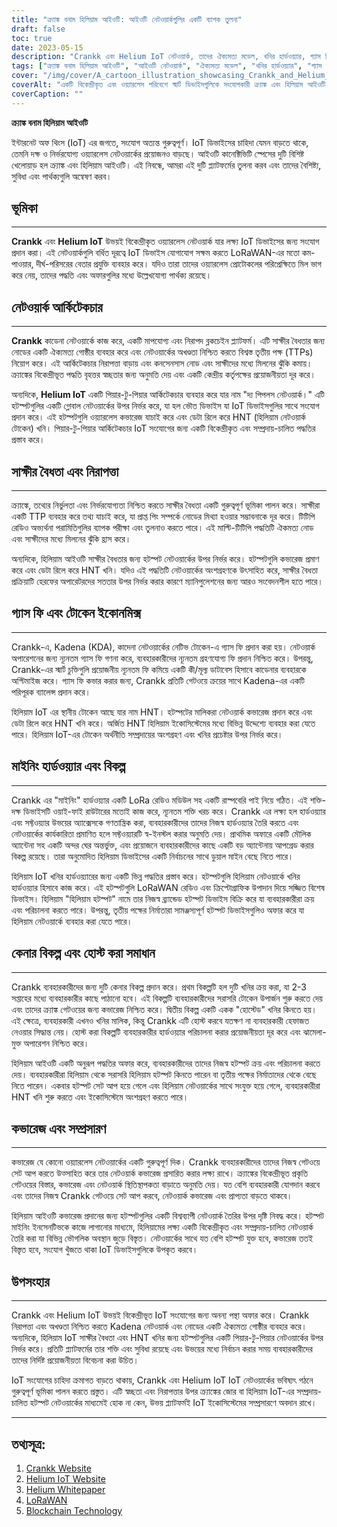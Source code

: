 ```yaml
---
title: "ক্র্যাঙ্ক বনাম হিলিয়াম আইওটি: আইওটি নেটওয়ার্কগুলির একটি ব্যাপক তুলনা"
draft: false
toc: true
date: 2023-05-15
description: "Crankk এবং Helium IoT নেটওয়ার্ক, তাদের ঐক্যমত্য মডেল, খনির হার্ডওয়্যার, গ্যাস ফি এবং আরও অনেক কিছুর মধ্যে পার্থক্য আবিষ্কার করুন।"
tags: ["ক্র্যাঙ্ক বনাম হিলিয়াম আইওটি", "আইওটি নেটওয়ার্ক", "ঐক্যমত্য মডেল", "খনির হার্ডওয়্যার", "গ্যাস ফি", "ব্লকচেইন", "লোরাওয়ান", "আইওটি সংযোগ", "তারবিহীন যোগাযোগ", "ইন্টারনেট অফ থিংস", "বিকেন্দ্রীভূত নেটওয়ার্ক", "কম শক্তি ডিভাইস", "আইওটি সমাধান", "স্মার্ট ডিভাইস", "আইওটি অ্যাপ্লিকেশন", "ডেটা ট্রান্সমিশন", "সংযোগ সমাধান", "আইওটি প্রযুক্তি", "নেটওয়ার্ক তুলনা", "তার বিহীন যোগাযোগ"]
cover: "/img/cover/A_cartoon_illustration_showcasing_Crankk_and_Helium_IoT.png"
coverAlt: "একটি বিকেন্দ্রীকৃত এবং ওয়্যারলেস পরিবেশে স্মার্ট ডিভাইসগুলিকে সংযোগকারী ক্র্যাঙ্ক এবং হিলিয়াম আইওটি নেটওয়ার্কগুলিকে প্রদর্শন করে একটি কার্টুন চিত্র।"
coverCaption: ""
---
```


**ক্র্যাঙ্ক বনাম হিলিয়াম আইওটি**

ইন্টারনেট অফ থিংস (IoT) এর জগতে, সংযোগ অত্যন্ত গুরুত্বপূর্ণ। IoT ডিভাইসের চাহিদা যেমন বাড়তে থাকে, তেমনি দক্ষ ও নির্ভরযোগ্য ওয়্যারলেস নেটওয়ার্কের প্রয়োজনও বাড়ছে। আইওটি কানেক্টিভিটি স্পেসের দুটি বিশিষ্ট খেলোয়াড় হল ক্র্যাঙ্ক এবং হিলিয়াম আইওটি। এই নিবন্ধে, আমরা এই দুটি প্ল্যাটফর্মের তুলনা করব এবং তাদের বৈশিষ্ট্য, সুবিধা এবং পার্থক্যগুলি অন্বেষণ করব।

## ভূমিকা

______

**Crankk** এবং **Helium IoT** উভয়ই বিকেন্দ্রীকৃত ওয়্যারলেস নেটওয়ার্ক যার লক্ষ্য IoT ডিভাইসের জন্য সংযোগ প্রদান করা। এই নেটওয়ার্কগুলি বর্ধিত দূরত্বে IoT ডিভাইস যোগাযোগ সক্ষম করতে LoRaWAN-এর মতো কম-পাওয়ার, দীর্ঘ-পরিসরের বেতার প্রযুক্তি ব্যবহার করে। যদিও তারা তাদের ওয়্যারলেস প্রোটোকলের পরিপ্রেক্ষিতে মিল ভাগ করে নেয়, তাদের পদ্ধতি এবং অফারগুলির মধ্যে উল্লেখযোগ্য পার্থক্য রয়েছে।

## নেটওয়ার্ক আর্কিটেকচার

______

**Crankk** কাডেনা নেটওয়ার্কে কাজ করে, একটি মাপযোগ্য এবং নিরাপদ ব্লকচেইন প্ল্যাটফর্ম। এটি সাক্ষীর বৈধতার জন্য নোডের একটি ঐক্যমত্য গোষ্ঠীর ব্যবহার করে এবং নেটওয়ার্কের অখণ্ডতা নিশ্চিত করতে বিশ্বস্ত তৃতীয় পক্ষ (TTPs) নিয়োগ করে। এই আর্কিটেকচার নিরাপত্তা বাড়ায় এবং কনসেনসাস নোড এবং সাক্ষীদের মধ্যে মিলনের ঝুঁকি কমায়। ক্র্যাঙ্কের বিকেন্দ্রীভূত পদ্ধতি বৃহত্তর স্বচ্ছতার জন্য অনুমতি দেয় এবং একটি কেন্দ্রীয় কর্তৃপক্ষের প্রয়োজনীয়তা দূর করে।

অন্যদিকে, **Helium IoT** একটি পিয়ার-টু-পিয়ার আর্কিটেকচার ব্যবহার করে যার নাম "দ্য পিপলস নেটওয়ার্ক।" এটি হটস্পটগুলির একটি গ্লোবাল নেটওয়ার্কের উপর নির্ভর করে, যা হল ভৌত ডিভাইস যা IoT ডিভাইসগুলির সাথে সংযোগ প্রদান করে। এই হটস্পটগুলি ওয়্যারলেস কভারেজ যাচাই করে এবং ডেটা রিলে করে HNT (হিলিয়াম নেটওয়ার্ক টোকেন) খনি। পিয়ার-টু-পিয়ার আর্কিটেকচার IoT সংযোগের জন্য একটি বিকেন্দ্রীকৃত এবং সম্প্রদায়-চালিত পদ্ধতির প্রস্তাব করে।

## সাক্ষীর বৈধতা এবং নিরাপত্তা

______

ক্র্যাঙ্কে, তথ্যের নির্ভুলতা এবং নির্ভরযোগ্যতা নিশ্চিত করতে সাক্ষীর বৈধতা একটি গুরুত্বপূর্ণ ভূমিকা পালন করে। সাক্ষীরা একটি TTP ব্যবহার করে তথ্য যাচাই করে, যা প্রাপ্ত পিং সম্পর্কে নোডের মিথ্যা হওয়ার সম্ভাবনাকে দূর করে। টিটিপি রেডিও অভ্যর্থনা পরামিতিগুলির ব্যাপক পরীক্ষা এবং তুলনাও করতে পারে। এই মাল্টি-টিটিপি পদ্ধতিটি ঐকমত্য নোড এবং সাক্ষীদের মধ্যে মিলনের ঝুঁকি হ্রাস করে।

অন্যদিকে, হিলিয়াম আইওটি সাক্ষীর বৈধতার জন্য হটস্পট নেটওয়ার্কের উপর নির্ভর করে। হটস্পটগুলি কভারেজ প্রমাণ করে এবং ডেটা রিলে করে HNT খনি। যদিও এই পদ্ধতিটি নেটওয়ার্কের অংশগ্রহণকে উৎসাহিত করে, সাক্ষীর বৈধতা প্রক্রিয়াটি হেরফের অপারেটরদের সততার উপর নির্ভর করার কারণে ম্যানিপুলেশনের জন্য আরও সংবেদনশীল হতে পারে।

## গ্যাস ফি এবং টোকেন ইকোনমিক্স

______

Crankk-এ, Kadena (KDA), কাদেনা নেটওয়ার্কের নেটিভ টোকেন-এ গ্যাস ফি প্রদান করা হয়। নেটওয়ার্ক অপারেশনের জন্য ন্যূনতম গ্যাস ফি গণনা করে, ব্যবহারকারীদের ন্যূনতম গ্রহণযোগ্য ফি প্রদান নিশ্চিত করে। উপরন্তু, Crankk-এর স্মার্ট চুক্তিগুলি প্রয়োজনীয় ন্যূনতম ফি কমিয়ে একটি কী/মূল্য ডাটাবেস হিসাবে কাডেনার ব্যবহারকে অপ্টিমাইজ করে। গ্যাস ফি কভার করার জন্য, Crankk প্রতিটি গেটওয়ে ক্রয়ের সাথে Kadena-এর একটি পরিপূরক ব্যালেন্স প্রদান করে।

হিলিয়াম IoT এর স্থানীয় টোকেন আছে যার নাম HNT। হটস্পটের মালিকরা নেটওয়ার্ক কভারেজ প্রদান করে এবং ডেটা রিলে করে HNT খনি করে। অর্জিত HNT হিলিয়াম ইকোসিস্টেমের মধ্যে বিভিন্ন উদ্দেশ্যে ব্যবহার করা যেতে পারে। হিলিয়াম IoT-এর টোকেন অর্থনীতি সম্প্রদায়ের অংশগ্রহণ এবং খনির প্রচেষ্টার উপর নির্ভর করে।

## মাইনিং হার্ডওয়্যার এবং বিকল্প

______

Crankk এর "মাইনিং" হার্ডওয়্যার একটি LoRa রেডিও মডিউল সহ একটি রাস্পবেরি পাই নিয়ে গঠিত। এই শক্তি-দক্ষ ডিভাইসটি ওয়াই-ফাই রাউটারের মতোই কাজ করে, ন্যূনতম শক্তি খরচ করে। Crankk এর লক্ষ্য হল হার্ডওয়্যার এবং সফ্টওয়্যার উভয়ের অ্যাক্সেসকে গণতান্ত্রিক করা, ব্যবহারকারীদের তাদের নিজস্ব হার্ডওয়্যার তৈরি করতে এবং নেটওয়ার্কের কার্যকারিতা প্রমাণিত হলে সফ্টওয়্যারটি স্ব-ইনস্টল করার অনুমতি দেয়। প্রাথমিক অফারে একটি মৌলিক অ্যান্টেনা সহ একটি অন্দর ঘের অন্তর্ভুক্ত, এবং প্রয়োজনে ব্যবহারকারীদের কাছে একটি বড় অ্যান্টেনায় আপগ্রেড করার বিকল্প রয়েছে। তারা অনুমোদিত হিলিয়াম ডিভাইসের একটি নির্বাচনের সাথে ডুয়াল মাইন বেছে নিতে পারে।

হিলিয়াম IoT খনির হার্ডওয়্যারের জন্য একটি ভিন্ন পদ্ধতির প্রস্তাব করে। হটস্পটগুলি হিলিয়াম নেটওয়ার্কে খনির হার্ডওয়্যার হিসাবে কাজ করে। এই হটস্পটগুলি LoRaWAN রেডিও এবং ক্রিপ্টোগ্রাফিক উপাদান দিয়ে সজ্জিত বিশেষ ডিভাইস। হিলিয়াম "হিলিয়াম হটস্পট" নামে তার নিজস্ব ব্র্যান্ডেড হটস্পট ডিভাইস বিক্রি করে যা ব্যবহারকারীরা ক্রয় এবং পরিচালনা করতে পারে। উপরন্তু, তৃতীয় পক্ষের নির্মাতারা সামঞ্জস্যপূর্ণ হটস্পট ডিভাইসগুলিও অফার করে যা হিলিয়াম নেটওয়ার্কে ব্যবহার করা যেতে পারে।

## কেনার বিকল্প এবং হোস্ট করা সমাধান

______

Crankk ব্যবহারকারীদের জন্য দুটি কেনার বিকল্প প্রদান করে। প্রথম বিকল্পটি হল দুটি খনির ক্রয় করা, যা 2-3 সপ্তাহের মধ্যে ব্যবহারকারীর কাছে পাঠানো হবে। এই বিকল্পটি ব্যবহারকারীদের সরাসরি টোকেন উপার্জন শুরু করতে দেয় এবং তাদের ক্র্যাঙ্ক গেটওয়ের জন্য কভারেজ নিশ্চিত করে। দ্বিতীয় বিকল্প একটি একক "হোস্টেড" খনির কিনতে হয়। এই ক্ষেত্রে, ব্যবহারকারী এখনও খনির মালিক, কিন্তু Crankk এটি হোস্ট করবে যতক্ষণ না ব্যবহারকারী হেফাজত নেওয়ার সিদ্ধান্ত নেয়। হোস্ট করা বিকল্পটি ব্যবহারকারীর হার্ডওয়্যার পরিচালনা করার প্রয়োজনীয়তা দূর করে এবং ঝামেলা-মুক্ত অপারেশন নিশ্চিত করে।

হিলিয়াম আইওটি একটি অনুরূপ পদ্ধতির অফার করে, ব্যবহারকারীদের তাদের নিজস্ব হটস্পট ক্রয় এবং পরিচালনা করতে দেয়। ব্যবহারকারীরা হিলিয়াম থেকে সরাসরি হিলিয়াম হটস্পট কিনতে পারেন বা তৃতীয় পক্ষের নির্মাতাদের থেকে বেছে নিতে পারেন। একবার হটস্পট সেট আপ হয়ে গেলে এবং হিলিয়াম নেটওয়ার্কের সাথে সংযুক্ত হয়ে গেলে, ব্যবহারকারীরা HNT খনি শুরু করতে এবং ইকোসিস্টেমে অংশগ্রহণ করতে পারে।

## কভারেজ এবং সম্প্রসারণ

______

কভারেজ যে কোনো ওয়্যারলেস নেটওয়ার্কের একটি গুরুত্বপূর্ণ দিক। Crankk ব্যবহারকারীদের তাদের নিজস্ব গেটওয়ে সেট আপ করতে উত্সাহিত করে তার নেটওয়ার্ক কভারেজ প্রসারিত করার লক্ষ্য রাখে। ক্র্যাঙ্কের বিকেন্দ্রীভূত প্রকৃতি গেটওয়ের বিস্তার, কভারেজ এবং নেটওয়ার্ক স্থিতিস্থাপকতা বাড়াতে অনুমতি দেয়। যত বেশি ব্যবহারকারী যোগদান করবে এবং তাদের নিজস্ব Crankk গেটওয়ে সেট আপ করবে, নেটওয়ার্ক কভারেজ এবং প্রাপ্যতা বাড়তে থাকবে।

হিলিয়াম আইওটি কভারেজ প্রদানের জন্য হটস্পটগুলির একটি বিশ্বব্যাপী নেটওয়ার্ক তৈরির উপর দৃষ্টি নিবদ্ধ করে। হটস্পট মাইনিং ইনসেনটিভকে কাজে লাগানোর মাধ্যমে, হিলিয়ামের লক্ষ্য একটি বিকেন্দ্রীকৃত এবং সম্প্রদায়-চালিত নেটওয়ার্ক তৈরি করা যা বিভিন্ন ভৌগলিক অবস্থান জুড়ে বিস্তৃত। নেটওয়ার্কের সাথে যত বেশি হটস্পট যুক্ত হবে, কভারেজ ততই বিস্তৃত হবে, সংযোগ খুঁজতে থাকা IoT ডিভাইসগুলিকে উপকৃত করবে।


## উপসংহার

______

Crankk এবং Helium IoT উভয়ই বিকেন্দ্রীভূত IoT সংযোগের জন্য অনন্য পন্থা অফার করে। Crankk নিরাপত্তা এবং অখণ্ডতা নিশ্চিত করতে Kadena নেটওয়ার্ক এবং নোডের একটি ঐক্যমত্য গোষ্ঠীর ব্যবহার করে। অন্যদিকে, হিলিয়াম IoT সাক্ষীর বৈধতা এবং HNT খনির জন্য হটস্পটগুলির একটি পিয়ার-টু-পিয়ার নেটওয়ার্কের উপর নির্ভর করে। প্রতিটি প্ল্যাটফর্মের তার শক্তি এবং সুবিধা রয়েছে এবং উভয়ের মধ্যে নির্বাচন করার সময় ব্যবহারকারীদের তাদের নির্দিষ্ট প্রয়োজনীয়তা বিবেচনা করা উচিত।

IoT সংযোগের চাহিদা ক্রমাগত বাড়তে থাকায়, Crankk এবং Helium IoT IoT নেটওয়ার্কের ভবিষ্যৎ গঠনে গুরুত্বপূর্ণ ভূমিকা পালন করতে প্রস্তুত। এটি স্বচ্ছতা এবং নিরাপত্তার উপর ক্র্যাঙ্কের জোর বা হিলিয়াম IoT-এর সম্প্রদায়-চালিত হটস্পট নেটওয়ার্কের মাধ্যমেই হোক না কেন, উভয় প্ল্যাটফর্মই IoT ইকোসিস্টেমের সম্প্রসারণে অবদান রাখে।

______

## তথ্যসূত্র:

1. [Crankk Website](https://crankk.io/)
2. [Helium IoT Website](https://www.helium.com/)
3. [Helium Whitepaper](https://whitepaper.io/document/649/helium-whitepaper)
4. [LoRaWAN](https://lora-alliance.org/about-lorawan)
5. [Blockchain Technology](https://www.investopedia.com/terms/b/blockchain.asp)

